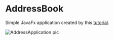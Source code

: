 # AddressBook
Simple JavaFx application created by this [tutorial](http://code.makery.ch/library/javafx-8-tutorial/ru/).

![AddressApplication pic](http://i.imgur.com/vibYs73.png "Main window")
